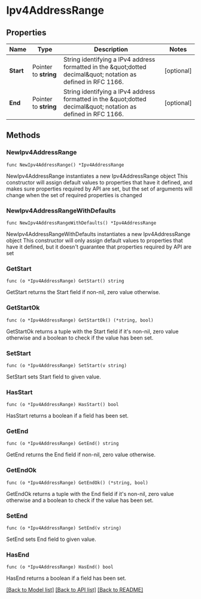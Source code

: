# Ipv4AddressRange

## Properties

Name | Type | Description | Notes
------------ | ------------- | ------------- | -------------
**Start** | Pointer to **string** | String identifying a IPv4 address formatted in the \&quot;dotted decimal\&quot; notation as defined in RFC 1166. | [optional] 
**End** | Pointer to **string** | String identifying a IPv4 address formatted in the \&quot;dotted decimal\&quot; notation as defined in RFC 1166. | [optional] 

## Methods

### NewIpv4AddressRange

`func NewIpv4AddressRange() *Ipv4AddressRange`

NewIpv4AddressRange instantiates a new Ipv4AddressRange object
This constructor will assign default values to properties that have it defined,
and makes sure properties required by API are set, but the set of arguments
will change when the set of required properties is changed

### NewIpv4AddressRangeWithDefaults

`func NewIpv4AddressRangeWithDefaults() *Ipv4AddressRange`

NewIpv4AddressRangeWithDefaults instantiates a new Ipv4AddressRange object
This constructor will only assign default values to properties that have it defined,
but it doesn't guarantee that properties required by API are set

### GetStart

`func (o *Ipv4AddressRange) GetStart() string`

GetStart returns the Start field if non-nil, zero value otherwise.

### GetStartOk

`func (o *Ipv4AddressRange) GetStartOk() (*string, bool)`

GetStartOk returns a tuple with the Start field if it's non-nil, zero value otherwise
and a boolean to check if the value has been set.

### SetStart

`func (o *Ipv4AddressRange) SetStart(v string)`

SetStart sets Start field to given value.

### HasStart

`func (o *Ipv4AddressRange) HasStart() bool`

HasStart returns a boolean if a field has been set.

### GetEnd

`func (o *Ipv4AddressRange) GetEnd() string`

GetEnd returns the End field if non-nil, zero value otherwise.

### GetEndOk

`func (o *Ipv4AddressRange) GetEndOk() (*string, bool)`

GetEndOk returns a tuple with the End field if it's non-nil, zero value otherwise
and a boolean to check if the value has been set.

### SetEnd

`func (o *Ipv4AddressRange) SetEnd(v string)`

SetEnd sets End field to given value.

### HasEnd

`func (o *Ipv4AddressRange) HasEnd() bool`

HasEnd returns a boolean if a field has been set.


[[Back to Model list]](../README.md#documentation-for-models) [[Back to API list]](../README.md#documentation-for-api-endpoints) [[Back to README]](../README.md)


